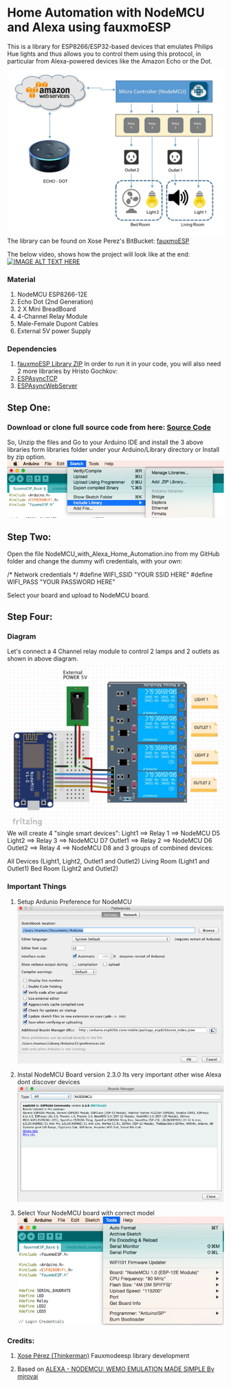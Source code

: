 # Home Automation with NodeMCU and Alexa using fauxmoESP

This is a library for ESP8266/ESP32-based devices that emulates Philips Hue lights and thus allows you to control them using this protocol, in particular from Alexa-powered devices like the Amazon Echo or the Dot.

![Alternate image text](https://raw.githubusercontent.com/MamunHoque/fauxmoESP/master/images/Block_Diagram.jpeg)
The library can be found on Xose Perez's BitBucket: [fauxmoESP](https://bitbucket.org/xoseperez/fauxmoesp/src/master/)

The below video, shows how the project will look like at the end:
[![IMAGE ALT TEXT HERE](https://img.youtube.com/vi/vlizkBoCCT8/maxresdefault.jpg)](https://www.youtube.com/watch?v=vlizkBoCCT8)
### Material 
1. NodeMCU ESP8266-12E 
2. Echo Dot (2nd Generation) 
3. 2 X Mini BreadBoard 
4. 4-Channel Relay Module 
5. Male-Female Dupont Cables
6. External 5V power Supply 

### Dependencies
1. [fauxmoESP Library ZIP](https://github.com/MamunHoque/fauxmoESP/blob/master/libraries/xoseperez-fauxmoesp-56183f1df105.zip?raw=true)
In order to run it in your code, you will also need 2 more libraries by Hristo Gochkov:
2. [ESPAsyncTCP](https://github.com/MamunHoque/fauxmoESP/blob/master/libraries/ESPAsyncTCP-master.zip?raw=true)
3. [ESPAsyncWebServer](https://github.com/MamunHoque/fauxmoESP/blob/master/libraries/ESPAsyncWebServer-master.zip?raw=true)
## Step One:
### Download or clone full source code from here: [Source Code](https://github.com/MamunHoque/fauxmoESP/archive/master.zip)

So, Unzip the files and Go to your Arduino IDE and install the 3 above libraries form libraries folder under your Arduino/Library directory or Install by zip option.
![Alternate image text](https://raw.githubusercontent.com/MamunHoque/fauxmoESP/master/images/package_install.png)

## Step Two:
Open the file NodeMCU_with_Alexa_Home_Automation.ino from my GitHub folder and change the dummy wifi credentials, with your own:

/* Network credentials */
#define WIFI_SSID "YOUR SSID HERE"
#define WIFI_PASS "YOUR PASSWORD HERE"

Select your board and upload to NodeMCU board. 

## Step Four: 

### Diagram
Let's connect a 4 Channel relay module to control 2 lamps and 2 outlets as shown in above diagram.
![Alternate image text](https://raw.githubusercontent.com/MamunHoque/fauxmoESP/master/images/diagram_1.jpg)
We will create 4 "single smart devices":
Light1 ==> Relay 1 ==> NodeMCU D5
Light2 ==> Relay 3 ==> NodeMCU D7
Outlet1 ==> Relay 2 ==> NodeMCU D6
Outlet2 ==> Relay 4 ==> NodeMCU D8
and 3 groups of combined devices:

All Devices (Light1, Light2, Outlet1 and Outlet2)
Living Room (Light1 and Outlet1)
Bed Room (Light2 and Outlet2)

### Important Things
1) Setup Ardunio Preference for NodeMCU
![Alternate image text](https://raw.githubusercontent.com/MamunHoque/fauxmoESP/master/images/preference.png)

2) Instal NodeMCU Board version 2.3.0 Its very important other wise Alexa dont discover devices 
![Alternate image text](https://raw.githubusercontent.com/MamunHoque/fauxmoESP/master/images/nodemcu2.3.0.png)

3) Select Your NodeMCU board with correct model
![Alternate image text](https://raw.githubusercontent.com/MamunHoque/fauxmoESP/master/images/board_select.png)

### Credits:
1) [Xose Pérez (Thinkerman)](https://bitbucket.org/xoseperez/fauxmoesp/src/master/) Fauxmodeesp library development

2) Based on [ALEXA - NODEMCU: WEMO EMULATION MADE SIMPLE
By mjrovai](https://www.instructables.com/id/Alexa-NodeMCU-WeMo-Emulation-Made-Simple/)
